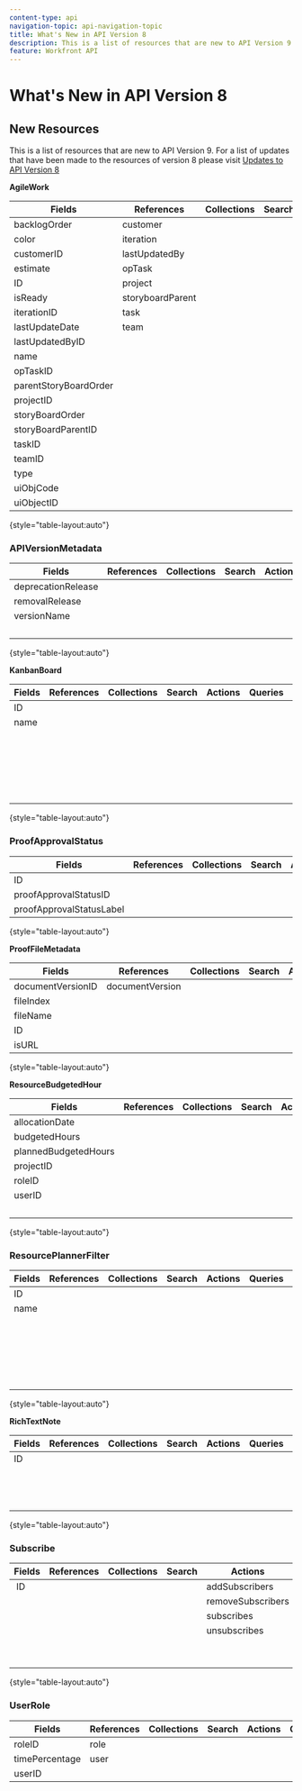 ```yaml
---
content-type: api
navigation-topic: api-navigation-topic
title: What's New in API Version 8
description: This is a list of resources that are new to API Version 9. For a list of updates that have been made to the resources of version 8 please visit Updates to API Version 8
feature: Workfront API
---
```


# What's New in API Version 8

## New Resources

This is a list of resources that are new to API&nbsp;Version 9. For a list of updates that have been made to the resources of version 8 please visit [Updates to API Version 8](../../wf-api/api/new-api-version-8-updates.md)

**AgileWork** 

| Fields |References |Collections |Search |Actions |Queries |Operations |
|---|---|---|---|---|---|---|
| backlogOrder |customer |&nbsp; |&nbsp; |bulkCopy&nbsp; |&nbsp; |COPY |
| color |iteration&nbsp; |&nbsp; |&nbsp; |&nbsp; |&nbsp; |COUNT |
| customerID |lastUpdatedBy |&nbsp; |&nbsp; |&nbsp; |&nbsp; |DELETE |
| estimate |opTask |&nbsp; |&nbsp; |&nbsp; |&nbsp; |EDIT |
| ID |project |&nbsp; |&nbsp; |&nbsp; |&nbsp; |GET&nbsp; |
| isReady |storyboardParent |&nbsp; |&nbsp; |&nbsp; |&nbsp; |REPORT |
| iterationID |task |&nbsp; |&nbsp; |&nbsp; |&nbsp; |SEARCH |
| lastUpdateDate |team |&nbsp; |&nbsp; |&nbsp; |&nbsp; |&nbsp; |
| lastUpdatedByID |&nbsp; |&nbsp; |&nbsp; |&nbsp; |&nbsp; |&nbsp; |
| name |&nbsp; |&nbsp; |&nbsp; |&nbsp; |&nbsp; |&nbsp; |
| opTaskID |&nbsp; |&nbsp; |&nbsp; |&nbsp; |&nbsp; |&nbsp; |
| parentStoryBoardOrder |&nbsp; |&nbsp; |&nbsp; |&nbsp; |&nbsp; |&nbsp; |
| projectID |&nbsp; |&nbsp; |&nbsp; |&nbsp; |&nbsp; |&nbsp; |
| storyBoardOrder |&nbsp; |&nbsp; |&nbsp; |&nbsp; |&nbsp; |&nbsp; |
| storyBoardParentID |&nbsp; |&nbsp; |&nbsp; |&nbsp; |&nbsp; |&nbsp; |
| taskID&nbsp; |&nbsp; |&nbsp; |&nbsp; |&nbsp; |&nbsp; |&nbsp; |
| teamID |&nbsp; |&nbsp; |&nbsp; |&nbsp; |&nbsp; |&nbsp; |
| type |&nbsp; |&nbsp; |&nbsp; |&nbsp; |&nbsp; |&nbsp; |
| uiObjCode |&nbsp; |&nbsp; |&nbsp; |&nbsp; |&nbsp; |&nbsp; |
| uiObjectID |&nbsp; |&nbsp; |&nbsp; |&nbsp; |&nbsp; |&nbsp; |

{style="table-layout:auto"}

### APIVersionMetadata

| Fields |References |Collections |Search |Actions |Queries |Operations |
|---|---|---|---|---|---|---|
| deprecationRelease |&nbsp; |&nbsp; |&nbsp; |&nbsp; |&nbsp; |COUNT&nbsp; |
| removalRelease |&nbsp; |&nbsp; |&nbsp; |&nbsp; |&nbsp; |GET |
| versionName |&nbsp; |&nbsp; |&nbsp; |&nbsp; |&nbsp; |REPORT |
| &nbsp; |&nbsp; |&nbsp; |&nbsp; |&nbsp; |&nbsp; |SEARCH |

{style="table-layout:auto"}

**KanbanBoard** 

| Fields |References |Collections |Search |Actions |Queries |Operations |
|---|---|---|---|---|---|---|
| ID |&nbsp; |&nbsp; |&nbsp; |&nbsp; |&nbsp; |ADD |
| name |&nbsp; |&nbsp; |&nbsp; |&nbsp; |&nbsp; |COUNT |
| &nbsp; |&nbsp; |&nbsp; |&nbsp; |&nbsp; |&nbsp; |DELETE |
| &nbsp; |&nbsp; |&nbsp; |&nbsp; |&nbsp; |&nbsp; |EDIT |
| &nbsp; |&nbsp; |&nbsp; |&nbsp; |&nbsp; |&nbsp; |GET |
| &nbsp; |&nbsp; |&nbsp; |&nbsp; |&nbsp; |&nbsp; |REPORT |
| &nbsp; |&nbsp; |&nbsp; |&nbsp; |&nbsp; |&nbsp; |SEARCH |

{style="table-layout:auto"}

### ProofApprovalStatus

| Fields |References |Collections |Search |Actions |Queries |Operations |
|---|---|---|---|---|---|---|
| ID |&nbsp; |&nbsp; |&nbsp; |&nbsp; |&nbsp; |&nbsp; |
| proofApprovalStatusID |&nbsp; |&nbsp; |&nbsp; |&nbsp; |&nbsp; |&nbsp; |
| proofApprovalStatusLabel |&nbsp; |&nbsp; |&nbsp; |&nbsp; |&nbsp; |&nbsp; |

{style="table-layout:auto"}

**ProofFileMetadata** 

| Fields |References |Collections |Search |Actions |Queries |Operations |
|---|---|---|---|---|---|---|
| documentVersionID |documentVersion |&nbsp; |&nbsp; |&nbsp; |&nbsp; |&nbsp; |
| fileIndex |&nbsp; |&nbsp; |&nbsp; |&nbsp; |&nbsp; |&nbsp; |
| fileName |&nbsp; |&nbsp; |&nbsp; |&nbsp; |&nbsp; |&nbsp; |
| ID |&nbsp; |&nbsp; |&nbsp; |&nbsp; |&nbsp; |&nbsp; |
| isURL |&nbsp; |&nbsp; |&nbsp; |&nbsp; |&nbsp; |&nbsp; |

{style="table-layout:auto"}

**ResourceBudgetedHour** 

| Fields |References |Collections |Search |Actions |Queries |Operations |
|---|---|---|---|---|---|---|
| allocationDate |&nbsp; |&nbsp; |&nbsp; |&nbsp; |&nbsp; |ADD |
| budgetedHours |&nbsp; |&nbsp; |&nbsp; |&nbsp; |&nbsp; |COUNT |
| plannedBudgetedHours |&nbsp; |&nbsp; |&nbsp; |&nbsp; |&nbsp; |DELETE |
| projectID |&nbsp; |&nbsp; |&nbsp; |&nbsp; |&nbsp; |EDIT |
| roleID |&nbsp; |&nbsp; |&nbsp; |&nbsp; |&nbsp; |GET |
| userID |&nbsp; |&nbsp; |&nbsp; |&nbsp; |&nbsp; |REPORT |
| &nbsp; |&nbsp; |&nbsp; |&nbsp; |&nbsp; |&nbsp; |SEARCH |

{style="table-layout:auto"}

### ResourcePlannerFilter

| Fields |References |Collections |Search |Actions |Queries |Operations |
|---|---|---|---|---|---|---|
| ID |&nbsp; |&nbsp; |&nbsp; |&nbsp; |&nbsp; |ADD |
| name |&nbsp; |&nbsp; |&nbsp; |&nbsp; |&nbsp; |COUNT |
| &nbsp; |&nbsp; |&nbsp; |&nbsp; |&nbsp; |&nbsp; |DELETE |
| &nbsp; |&nbsp; |&nbsp; |&nbsp; |&nbsp; |&nbsp; |EDIT |
| &nbsp; |&nbsp; |&nbsp; |&nbsp; |&nbsp; |&nbsp; |GET |
| &nbsp; |&nbsp; |&nbsp; |&nbsp; |&nbsp; |&nbsp; |REPORT |
| &nbsp; |&nbsp; |&nbsp; |&nbsp; |&nbsp; |&nbsp; |SEARCH |

{style="table-layout:auto"}

**RichTextNote** 

| Fields |References |Collections |Search |Actions |Queries |Operations |
|---|---|---|---|---|---|---|
| ID |&nbsp; |&nbsp; |&nbsp; |&nbsp; |&nbsp; |COUNT |
| &nbsp; |&nbsp; |&nbsp; |&nbsp; |&nbsp; |&nbsp; |GET |
| &nbsp; |&nbsp; |&nbsp; |&nbsp; |&nbsp; |&nbsp; |REPORT |
| &nbsp; |&nbsp; |&nbsp; |&nbsp; |&nbsp; |&nbsp; |SEARCH |

{style="table-layout:auto"}

### Subscribe

| Fields |References |Collections |Search |Actions |Queries |Operations |
|---|---|---|---|---|---|---|
| &nbsp;ID |&nbsp; |&nbsp; |&nbsp; |addSubscribers |subscribers |ADD |
| &nbsp; |&nbsp; |&nbsp; |&nbsp; |removeSubscribers |&nbsp; |COUNT&nbsp; |
| &nbsp; |&nbsp; |&nbsp; |&nbsp; |subscribes |&nbsp; |DELETE |
| &nbsp; |&nbsp; |&nbsp; |&nbsp; |unsubscribes |&nbsp; |GET |
| &nbsp; |&nbsp; |&nbsp; |&nbsp; |&nbsp; |&nbsp; |REPORT |
| &nbsp; |&nbsp; |&nbsp; |&nbsp; |&nbsp; |&nbsp; |SEARCH |

{style="table-layout:auto"}

### UserRole

| Fields |References |Collections |Search |Actions |Queries |Operations |
|---|---|---|---|---|---|---|
| roleID |role |&nbsp; |&nbsp; |&nbsp; |&nbsp; |&nbsp; |
| timePercentage |user |&nbsp; |&nbsp; |&nbsp; |&nbsp; |&nbsp; |
| userID |&nbsp; |&nbsp; |&nbsp; |&nbsp; |&nbsp; |&nbsp; |

